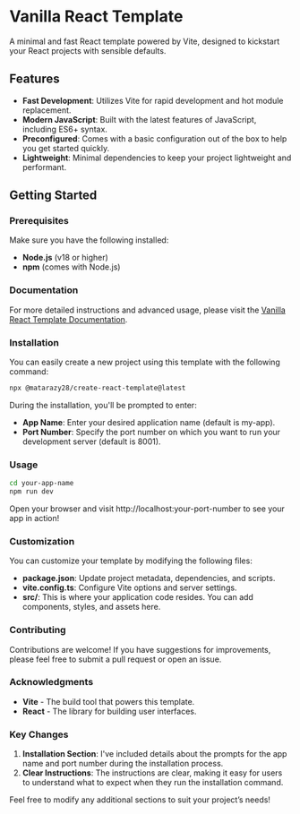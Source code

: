 # Vanilla React Template

A minimal and fast React template powered by Vite, designed to kickstart your React projects with sensible defaults.

## Features

- **Fast Development**: Utilizes Vite for rapid development and hot module replacement.
- **Modern JavaScript**: Built with the latest features of JavaScript, including ES6+ syntax.
- **Preconfigured**: Comes with a basic configuration out of the box to help you get started quickly.
- **Lightweight**: Minimal dependencies to keep your project lightweight and performant.

## Getting Started

### Prerequisites

Make sure you have the following installed:

- **Node.js** (v18 or higher)
- **npm** (comes with Node.js)

### Documentation
For more detailed instructions and advanced usage, please visit the [Vanilla React Template Documentation](https://vanilla-react-template-documentation.onrender.com/).

 
### Installation

You can easily create a new project using this template with the following command:

```bash
npx @matarazy28/create-react-template@latest

```

During the installation, you'll be prompted to enter:

- **App Name**: Enter your desired application name (default is my-app).
- **Port Number**: Specify the port number on which you want to run your development server (default is 8001).


### Usage

```bash
cd your-app-name
npm run dev
```

Open your browser and visit http://localhost:your-port-number to see your app in action!

### Customization
You can customize your template by modifying the following files:

- **package.json**: Update project metadata, dependencies, and scripts.
- **vite.config.ts**: Configure Vite options and server settings.
- **src/**: This is where your application code resides. You can add components, styles, and assets here.

### Contributing
Contributions are welcome! If you have suggestions for improvements, please feel free to submit a pull request or open an issue.

### Acknowledgments
- **Vite** - The build tool that powers this template.
- **React** - The library for building user interfaces.

### Key Changes

1. **Installation Section**: I've included details about the prompts for the app name and port number during the installation process.
2. **Clear Instructions**: The instructions are clear, making it easy for users to understand what to expect when they run the installation command.

Feel free to modify any additional sections to suit your project’s needs!